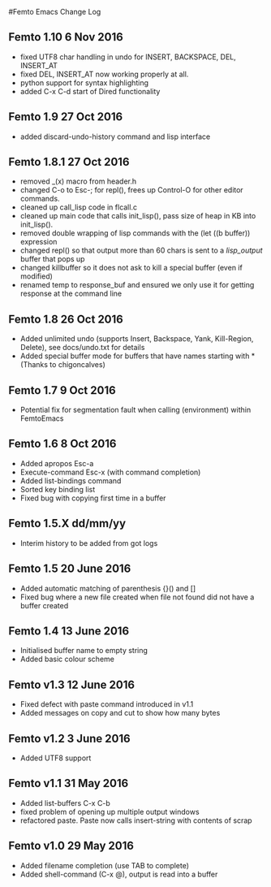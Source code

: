 #Femto Emacs Change Log

## Femto 1.10 6 Nov 2016
* fixed UTF8 char handling in undo for INSERT, BACKSPACE, DEL, INSERT_AT
* fixed DEL, INSERT_AT now working properly at all.
* python support for syntax highlighting
* added C-x C-d start of Dired functionality

## Femto 1.9 27 Oct 2016
* added discard-undo-history command and lisp interface

## Femto 1.8.1 27 Oct 2016
* removed _(x) macro from header.h
* changed C-o to Esc-; for repl(), frees up Control-O for other editor commands.
* cleaned up call_lisp code in flcall.c
* cleaned up main code that calls init_lisp(), pass size of heap in KB into init_lisp().
* removed double wrapping of lisp commands with the (let ((b buffer)) expression
* changed repl() so that output more than 60 chars is sent to a *lisp_output* buffer that pops up
* changed killbuffer so it does not ask to kill a special buffer (even if modified)
* renamed temp to response_buf and ensured we only use it for getting response at the command line

## Femto 1.8 26 Oct 2016
* Added unlimited undo (supports Insert, Backspace, Yank, Kill-Region, Delete), see docs/undo.txt for details
* Added special buffer mode for buffers that have names starting with * (Thanks to chigoncalves)

## Femto 1.7 9 Oct 2016
* Potential fix for segmentation fault when calling (environment) within FemtoEmacs

## Femto 1.6 8 Oct 2016
* Added apropos Esc-a
* Execute-command Esc-x (with command completion)
* Added list-bindings command
* Sorted key binding list
* Fixed bug with copying first time in a buffer

## Femto 1.5.X dd/mm/yy
* Interim history to be added from got logs

## Femto 1.5 20 June 2016
* Added automatic matching of parenthesis {}() and []
* Fixed bug where a new file created when file not found did not have a buffer created

## Femto 1.4 13 June 2016
* Initialised buffer name to empty string
* Added basic colour scheme

## Femto v1.3 12 June 2016
* Fixed defect with paste command introduced in v1.1
* Added messages on copy and cut to show how many bytes

## Femto v1.2 3 June 2016
* Added UTF8 support

## Femto v1.1 31 May 2016
* Added list-buffers C-x C-b
* fixed problem of opening up multiple output windows
* refactored paste.  Paste now calls insert-string with contents of scrap

## Femto v1.0 29 May 2016
* Added filename completion (use TAB to complete)
* Added shell-command (C-x @), output is read into a buffer
